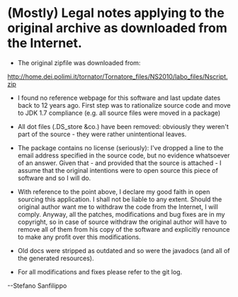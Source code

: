 (Mostly) Legal notes applying to the original archive as downloaded from the Internet.
======================================================================================

* The original zipfile was downloaded from:

http://home.dei.polimi.it/tornator/Tornatore_files/NS2010/labo_files/Nscript.zip

* I found no reference webpage for this software and last update dates back to
12 years ago. First step was to rationalize source code and move to JDK 1.7
compliance (e.g. all source files were moved in a package)

* All dot files (.DS_store &co.) have been removed: obviously they 
weren't part of the source - they were rather unintentional leaves.

* The package contains no license (seriously): I've dropped a line to 
the email address specified in the source code, but no evidence whatsoever 
of an answer. Given that - and provided that the source is attached - I 
assume that the original intentions were to open source this piece of 
software and so I will do.

* With reference to the point above, I declare my good faith in open sourcing
this application. I shall not be liable to any extent. Should the original
author want me to withdraw the code from the Internet, I will comply.
Anyway, all the patches, modifications and bug fixes are in my copyright,
so in case of source withdraw the original author will have to remove all of
them from his copy of the software and explicitly renounce to make any profit
over this modifications.

* Old docs were stripped as outdated and so were the javadocs (and all of the
generated resources).

* For all modifications and fixes please refer to the git log.

--Stefano Sanfilippo
